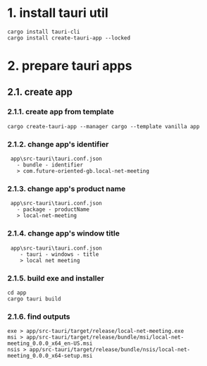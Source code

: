 # 1. install tauri util
```
cargo install tauri-cli
cargo install create-tauri-app --locked
```

# 2. prepare tauri apps

## 2.1. create app

### 2.1.1. create app from template
```
cargo create-tauri-app --manager cargo --template vanilla app
```

### 2.1.2. change app's identifier
```
 app\src-tauri\tauri.conf.json
   - bundle - identifier
   > com.future-oriented-gb.local-net-meeting
```
   
### 2.1.3. change app's product name
```
 app\src-tauri\tauri.conf.json
   - package - productName
   > local-net-meeting
```
   
### 2.1.4. change app's window title
```
 app\src-tauri\tauri.conf.json
	- tauri - windows - title
	> local net meeting
```
	
### 2.1.5. build exe and installer
```
cd app
cargo tauri build
```

### 2.1.6. find outputs
```
exe > app/src-tauri/target/release/local-net-meeting.exe
msi > app/src-tauri/target/release/bundle/msi/local-net-meeting_0.0.0_x64_en-US.msi
nsis > app/src-tauri/target/release/bundle/nsis/local-net-meeting_0.0.0_x64-setup.msi
```
	
